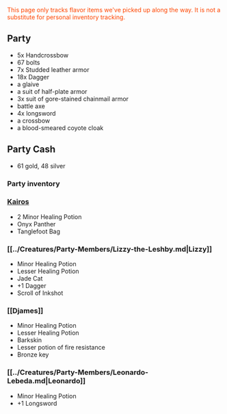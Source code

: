 <font style="color:orangered">This page only tracks flavor items we've picked up along the way. It is not a substitute for personal inventory tracking.</font> 
## Party
- 5x Handcrossbow
- 67 bolts
- 7x Studded leather armor
- 18x Dagger
- a glaive
- a suit of half-plate armor
- 3x suit of gore-stained chainmail armor
- battle axe
- 4x longsword
- a crossbow
- a blood-smeared coyote cloak
## Party Cash

- 61 gold, 48 silver
### Party inventory
### [Kairos](../Creatures/Party-Members/Kairos.md)
- 2 Minor Healing Potion
- Onyx Panther
- Tanglefoot Bag
### [[../Creatures/Party-Members/Lizzy-the-Leshby.md|Lizzy]]
- Minor Healing Potion
- Lesser Healing Potion
- Jade Cat
- +1 Dagger
- Scroll of Inkshot
### [[Djames]]
- Minor Healing Potion 
- Lesser Healing Potion
- Barkskin
 - Lesser potion of fire resistance
 - Bronze key
### [[../Creatures/Party-Members/Leonardo-Lebeda.md|Leonardo]]
- Minor Healing Potion
- +1 Longsword